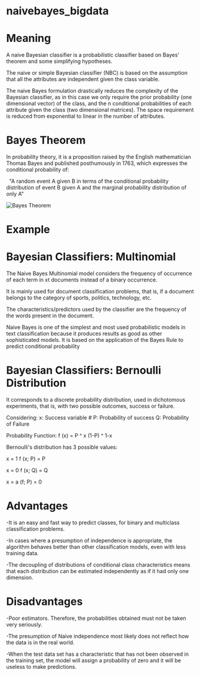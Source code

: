# naivebayes_bigdata

# Meaning
A naive Bayesian classifier is a probabilistic classifier based on Bayes' theorem and some simplifying hypotheses.

The naive or simple Bayesian classifier (NBC) is based on the assumption that all the attributes are independent given the class variable. 

The naive Bayes formulation drastically reduces the complexity of the Bayesian classifier, as in this case we only require the prior probability (one dimensional vector) of the class, and the n conditional probabilities of each attribute given the class (two dimensional matrices). The space requirement is reduced from exponential to linear in the number of attributes. 



# Bayes Theorem
In probability theory, it is a proposition raised by the English mathematician Thomas Bayes and published posthumously in 1763, which expresses the conditional probability of:

  "A random event A given B in terms of the conditional probability distribution of event B given A and the marginal probability distribution of only A"
  
 ![Bayes Theorem](https://miro.medium.com/max/1468/1*LB-G6WBuswEfpg20FMighA.png) 
 
 # Example
 
 # Bayesian Classifiers: Multinomial
The Naive Bayes Multinomial model considers the frequency of occurrence of each term in xt documents instead of a binary occurrence.

It is mainly used for document classification problems, that is, if a document belongs to the category of sports, politics, technology, etc.

The characteristics/predictors used by the classifier are the frequency of the words present in the document.

Naive Bayes is one of the simplest and most used probabilistic models in text classification because it produces results as good as other sophisticated models.
It is based on the application of the Bayes Rule to predict conditional probability

# Bayesian Classifiers: Bernoulli Distribution
It corresponds to a discrete probability distribution, used in dichotomous experiments, that is, with two possible outcomes, success or failure.

Considering:
x: Success variable #
P: Probability of success
Q: Probability of Failure

Probability Function:
f (x) = P ^ x (1-P) ^ 1-x

Bernoulli's distribution has 3 possible values:

x = 1 f (x; P) = P

x = 0 f (x; Q) = Q

x = a (f; P) = 0

# Advantages
-It is an easy and fast way to predict classes, for binary and multiclass classification problems.

-In cases where a presumption of independence is appropriate, the algorithm behaves better than other classification models, even with less training data.

-The decoupling of distributions of conditional class characteristics means that each distribution can be estimated independently as if it had only one dimension.

# Disadvantages
-Poor estimators. Therefore, the probabilities obtained must not be taken very seriously.

-The presumption of Naive independence most likely does not reflect how the data is in the real world.

-When the test data set has a characteristic that has not been observed in the training set, the model will assign a probability of zero and it will be useless to make predictions.
